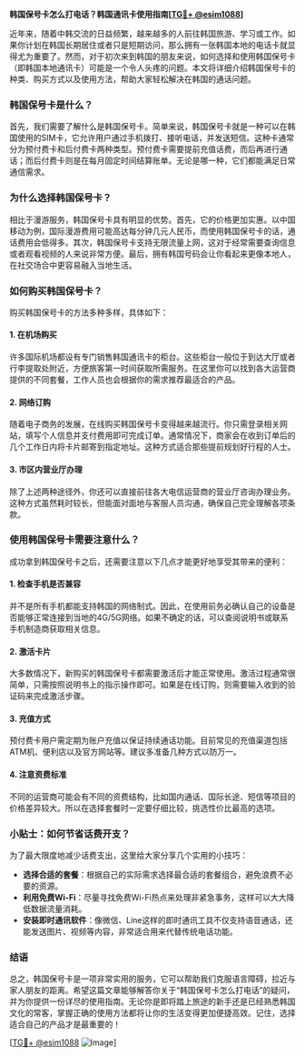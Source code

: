 **韩国保号卡怎么打电话？韩国通讯卡使用指南[[TG💪+ @esim1088](https://t.me/s/esim1088)]**

近年来，随着中韩交流的日益频繁，越来越多的人前往韩国旅游、学习或工作。如果你计划在韩国长期居住或者只是短期访问，那么拥有一张韩国本地的电话卡就显得尤为重要了。然而，对于初次来到韩国的朋友来说，如何选择和使用韩国保号卡（即韩国本地通讯卡）可能是一个令人头疼的问题。本文将详细介绍韩国保号卡的种类、购买方式以及使用方法，帮助大家轻松解决在韩国的通话问题。

### 韩国保号卡是什么？

首先，我们需要了解什么是韩国保号卡。简单来说，韩国保号卡就是一种可以在韩国使用的SIM卡，它允许用户通过手机拨打、接听电话，并发送短信。这种卡通常分为预付费卡和后付费卡两种类型。预付费卡需要提前充值话费，而后再进行通话；而后付费卡则是在每月固定时间结算账单。无论是哪一种，它们都能满足日常通信需求。

### 为什么选择韩国保号卡？

相比于漫游服务，韩国保号卡具有明显的优势。首先，它的价格更加实惠。以中国移动为例，国际漫游费用可能高达每分钟几元人民币，而使用韩国保号卡的话，通话费用会低得多。其次，韩国保号卡支持无限流量上网，这对于经常需要查询信息或者观看视频的人来说非常方便。最后，拥有韩国号码会让你看起来更像本地人，在社交场合中更容易融入当地生活。

### 如何购买韩国保号卡？

购买韩国保号卡的方法多种多样，具体如下：

#### 1. 在机场购买

许多国际机场都设有专门销售韩国通讯卡的柜台。这些柜台一般位于到达大厅或者行李提取处附近，方便旅客第一时间获取所需服务。在这里你可以找到各大运营商提供的不同套餐，工作人员也会根据你的需求推荐最适合的产品。

#### 2. 网络订购

随着电子商务的发展，在线购买韩国保号卡变得越来越流行。你只需登录相关网站，填写个人信息并支付费用即可完成订单。通常情况下，商家会在收到订单后的几个工作日内将卡片邮寄到指定地址。这种方式适合那些提前规划好行程的人士。

#### 3. 市区内营业厅办理

除了上述两种途径外，你还可以直接前往各大电信运营商的营业厅咨询办理业务。这种方式虽然耗时较长，但能面对面地与客服人员沟通，确保自己完全理解各项条款。

### 使用韩国保号卡需要注意什么？

成功拿到韩国保号卡之后，还需要注意以下几点才能更好地享受其带来的便利：

#### 1. 检查手机是否兼容

并不是所有手机都能支持韩国的网络制式。因此，在使用前务必确认自己的设备是否能够正常连接到当地的4G/5G网络。如果不确定的话，可以查阅说明书或联系手机制造商获取相关信息。

#### 2. 激活卡片

大多数情况下，新购买的韩国保号卡都需要激活后才能正常使用。激活过程通常很简单，只需按照说明书上的指示操作即可。如果是在线订购，则需要输入收到的验证码来完成激活步骤。

#### 3. 充值方式

预付费卡用户需定期为账户充值以保证持续通话功能。目前常见的充值渠道包括ATM机、便利店以及官方网站等。建议多准备几种方式以防万一。

#### 4. 注意资费标准

不同的运营商可能会有不同的资费结构，比如国内通话、国际长途、短信等项目的价格差异较大。所以在选择套餐时一定要仔细比较，挑选性价比最高的选项。

### 小贴士：如何节省话费开支？

为了最大限度地减少话费支出，这里给大家分享几个实用的小技巧：

- **选择合适的套餐**：根据自己的实际需求选择最合适的套餐组合，避免浪费不必要的资源。
- **利用免费Wi-Fi**：尽量寻找免费Wi-Fi热点来处理非紧急事务，这样可以大大降低数据流量消耗。
- **安装即时通讯软件**：像微信、Line这样的即时通讯工具不仅支持语音通话，还能发送图片、视频等内容，非常适合用来代替传统电话功能。

### 结语

总之，韩国保号卡是一项非常实用的服务，它可以帮助我们克服语言障碍，拉近与家人朋友的距离。希望这篇文章能够解答你关于“韩国保号卡怎么打电话”的疑问，并为你提供一份详尽的使用指南。无论你是即将踏上旅途的新手还是已经熟悉韩国文化的常客，掌握正确的使用方法都将让你的生活变得更加便捷高效。记住，选择适合自己的产品才是最重要的！

[[TG💪+ @esim1088](https://t.me/s/esim1088) ![Image](https://i.postimg.cc/4NQfJmqS/Snipaste-2025-05-13-00-14-12.png)]